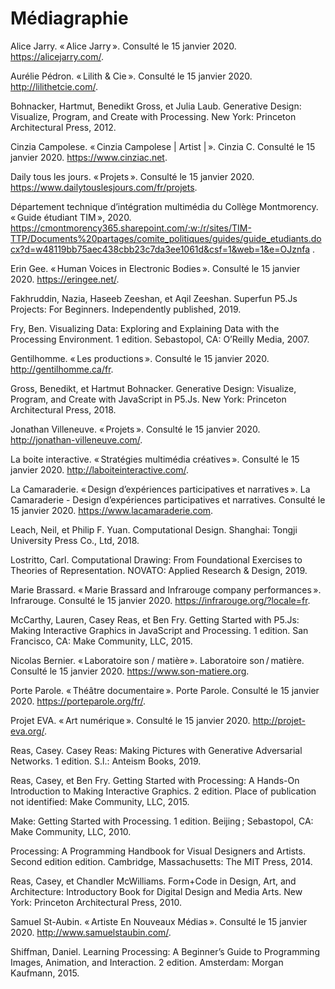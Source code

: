 # Médiagraphie

Alice Jarry. « Alice Jarry ». Consulté le 15 janvier 2020. https://alicejarry.com/.  

Aurélie Pédron. « Lilith & Cie ». Consulté le 15 janvier 2020. http://lilithetcie.com/.  

Bohnacker, Hartmut, Benedikt Gross, et Julia Laub. Generative Design: Visualize, Program, and Create with Processing. New York: Princeton Architectural Press, 2012.  

Cinzia Campolese. « Cinzia Campolese | Artist | ». Cinzia C. Consulté le 15 janvier 2020. https://www.cinziac.net.  

Daily tous les jours. « Projets ». Consulté le 15 janvier 2020. https://www.dailytouslesjours.com/fr/projets.  

Département technique d’intégration multimédia du Collège Montmorency. « Guide étudiant TIM », 2020. 
https://cmontmorency365.sharepoint.com/:w:/r/sites/TIM-TTP/Documents%20partages/comite_politiques/guides/guide_etudiants.docx?d=w48119bb75aec438cbb23c7da3ee1061d&csf=1&web=1&e=OJznfa .


Erin Gee. « Human Voices in Electronic Bodies ». Consulté le 15 janvier 2020. https://eringee.net/.  

Fakhruddin, Nazia, Haseeb Zeeshan, et Aqil Zeeshan. Superfun P5.Js Projects: For Beginners. Independently published, 2019.  

Fry, Ben. Visualizing Data: Exploring and Explaining Data with the Processing Environment. 1 edition. Sebastopol, CA: O’Reilly Media, 2007.  

Gentilhomme. « Les productions ». Consulté le 15 janvier 2020. http://gentilhomme.ca/fr.  

Gross, Benedikt, et Hartmut Bohnacker. Generative Design: Visualize, Program, and Create with JavaScript in P5.Js. New York: Princeton Architectural Press, 2018.  

Jonathan Villeneuve. « Projets ». Consulté le 15 janvier 2020. http://jonathan-villeneuve.com/.  

La boite interactive. « Stratégies multimédia créatives ». Consulté le 15 janvier 2020. http://laboiteinteractive.com/.  

La Camaraderie. « Design d’expériences participatives et narratives ». La Camaraderie - Design d’expériences participatives et narratives. Consulté le 15 janvier 2020. https://www.lacamaraderie.com.  

Leach, Neil, et Philip F. Yuan. Computational Design. Shanghai: Tongji University Press Co., Ltd, 2018.  

Lostritto, Carl. Computational Drawing: From Foundational Exercises to Theories of Representation. NOVATO: Applied Research & Design, 2019.  

Marie Brassard. « Marie Brassard and Infrarouge company performances ». Infrarouge. Consulté le 15 janvier 2020. https://infrarouge.org/?locale=fr.  

McCarthy, Lauren, Casey Reas, et Ben Fry. Getting Started with P5.Js: Making Interactive Graphics in JavaScript and Processing. 1 edition. San Francisco, CA: Make Community, LLC, 2015.  

Nicolas Bernier. « Laboratoire son / matière ». Laboratoire son / matière. Consulté le 15 janvier 2020. https://www.son-matiere.org.  

Porte Parole. « Théâtre documentaire ». Porte Parole. Consulté le 15 janvier 2020. https://porteparole.org/fr/.  

Projet EVA. « Art numérique ». Consulté le 15 janvier 2020. http://projet-eva.org/.  

Reas, Casey. Casey Reas: Making Pictures with Generative Adversarial Networks. 1 edition. S.l.: Anteism Books, 2019.  

Reas, Casey, et Ben Fry. Getting Started with Processing: A Hands-On Introduction to Making Interactive Graphics. 2 edition. Place of publication not identified: Make Community, LLC, 2015.  

Make: Getting Started with Processing. 1 edition. Beijing ; Sebastopol, CA: Make Community, LLC, 2010.  

Processing: A Programming Handbook for Visual Designers and Artists. Second edition edition. Cambridge, Massachusetts: The MIT Press, 2014.  

Reas, Casey, et Chandler McWilliams. Form+Code in Design, Art, and Architecture: Introductory Book for Digital Design and Media Arts. New York: Princeton Architectural Press, 2010.  

Samuel St-Aubin. « Artiste En Nouveaux Médias ». Consulté le 15 janvier 2020. http://www.samuelstaubin.com/.  

Shiffman, Daniel. Learning Processing: A Beginner’s Guide to Programming Images, Animation, and Interaction. 2 edition. Amsterdam: Morgan Kaufmann, 2015.  

 